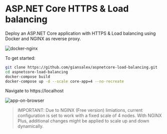 # ASP.NET Core HTTPS & Load balancing
Deploy an ASP.NET Core application with HTTPS & Load balancing using Docker and NGINX as reverse proxy.

![docker-nginx](https://raw.githubusercontent.com/giansalex/aspnetcore-load-balancing/master/doc/target-architecture-docker-nginx-ketrel.png "ASP.NET CORE NGINX")

To get started:

```bash
git clone https://github.com/giansalex/aspnetcore-load-balancing.git
cd aspnetcore-load-balancing
docker-compose build
docker-compose up -d --scale core-app=4 --no-recreate
```

Navigate to https://localhost

![app-on-browser](https://raw.githubusercontent.com/giansalex/aspnetcore-load-balancing/master/doc/dotnetapp-on-browser.gif)

> IMPORTANT: Due to NGINX (Free version) limiations, current configuration is set to work with a fixed scale of 4 nodes.
With NGINX Plus, additional changes might be applied to scale up and down dynamically.

